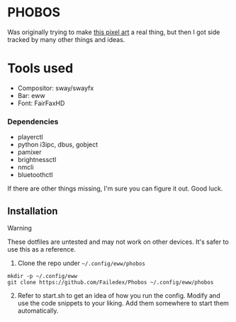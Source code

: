 # PHOBOS

Was originally trying to make [this pixel art](https://x.com/Arvydas_B/status/1307207015303974912) a real thing, but then I got side tracked by many other things and ideas.

# Tools used
- Compositor: sway/swayfx
- Bar: eww
- Font: FairFaxHD

### Dependencies
- playerctl
- python i3ipc, dbus, gobject
- pamixer
- brightnessctl
- nmcli
- bluetoothctl

If there are other things missing, I'm sure you can figure it out. Good luck.

## Installation

> [!WARNING]
> These dotfiles are untested and may not work on other devices. 
> It's safer to use this as a reference.

1. Clone the repo under `~/.config/eww/phobos`
```
mkdir -p ~/.config/eww
git clone https://github.com/Failedex/Phobos ~/.config/eww/phobos
```
2. Refer to start.sh to get an idea of how you run the config. Modify and use the code snippets to your liking. Add them somewhere to start them automatically.
